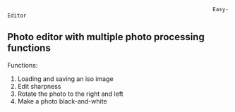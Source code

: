                                                                      Easy-Editor  
Photo editor with multiple photo processing functions 
---------------------------------- 
Functions: 
1. Loading and saving an iso image 
2. Edit sharpness 
3. Rotate the photo to the right and left 
4. Make a photo black-and-white
